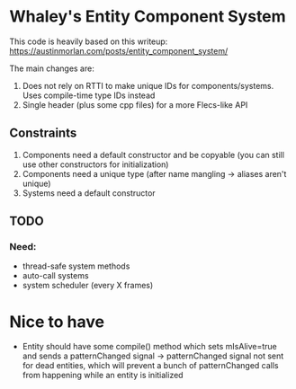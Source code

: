 # Whaley's Entity Component System
This code is heavily based on this writeup: https://austinmorlan.com/posts/entity_component_system/

The main changes are:

1. Does not rely on RTTI to make unique IDs for components/systems. Uses compile-time type IDs instead
2. Single header (plus some cpp files) for a more Flecs-like API

## Constraints

1. Components need a default constructor and be copyable (you can still use other constructors for initialization)
2. Components need a unique type (after name mangling -> aliases aren't unique)
3. Systems need a default constructor

## TODO

### Need:

- thread-safe system methods
- auto-call systems
- system scheduler (every X frames)

# Nice to have

- Entity should have some compile() method which sets mIsAlive=true and sends a patternChanged signal -> patternChanged signal not sent for dead entities, which will prevent a bunch of patternChanged calls from happening while an entity is initialized
